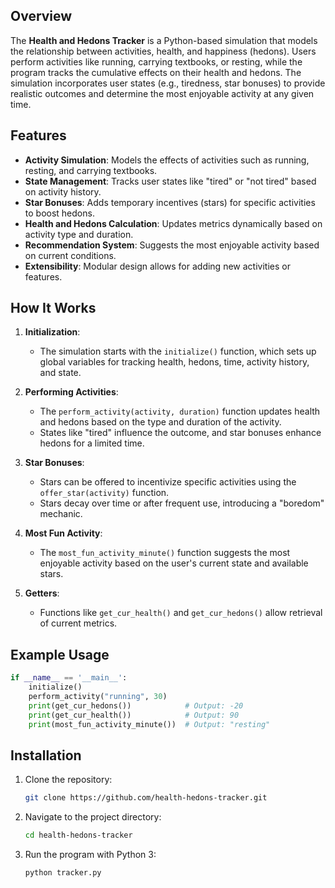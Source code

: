 ## Overview
The **Health and Hedons Tracker** is a Python-based simulation that models the relationship between activities, health, and happiness (hedons). Users perform activities like running, carrying textbooks, or resting, while the program tracks the cumulative effects on their health and hedons. The simulation incorporates user states (e.g., tiredness, star bonuses) to provide realistic outcomes and determine the most enjoyable activity at any given time.

## Features
- **Activity Simulation**: Models the effects of activities such as running, resting, and carrying textbooks.
- **State Management**: Tracks user states like "tired" or "not tired" based on activity history.
- **Star Bonuses**: Adds temporary incentives (stars) for specific activities to boost hedons.
- **Health and Hedons Calculation**: Updates metrics dynamically based on activity type and duration.
- **Recommendation System**: Suggests the most enjoyable activity based on current conditions.
- **Extensibility**: Modular design allows for adding new activities or features.

## How It Works
1. **Initialization**:
   - The simulation starts with the `initialize()` function, which sets up global variables for tracking health, hedons, time, activity history, and state.

2. **Performing Activities**:
   - The `perform_activity(activity, duration)` function updates health and hedons based on the type and duration of the activity.
   - States like "tired" influence the outcome, and star bonuses enhance hedons for a limited time.

3. **Star Bonuses**:
   - Stars can be offered to incentivize specific activities using the `offer_star(activity)` function.
   - Stars decay over time or after frequent use, introducing a "boredom" mechanic.

4. **Most Fun Activity**:
   - The `most_fun_activity_minute()` function suggests the most enjoyable activity based on the user's current state and available stars.

5. **Getters**:
   - Functions like `get_cur_health()` and `get_cur_hedons()` allow retrieval of current metrics.

## Example Usage
```python
if __name__ == '__main__':
    initialize()
    perform_activity("running", 30)
    print(get_cur_hedons())            # Output: -20
    print(get_cur_health())            # Output: 90
    print(most_fun_activity_minute())  # Output: "resting"
```

## Installation
1. Clone the repository:
   ```bash
   git clone https://github.com/health-hedons-tracker.git
   ```
2. Navigate to the project directory:
   ```bash
   cd health-hedons-tracker
   ```
3. Run the program with Python 3:
   ```bash
   python tracker.py
   ```
